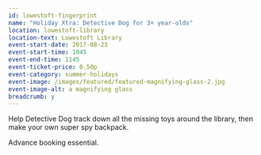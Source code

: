 ```yaml
---
id: lowestoft-fingerprint
name: "Holiday Xtra: Detective Dog for 3+ year-olds"
location: lowestoft-library
location-text: Lowestoft Library
event-start-date: 2017-08-23
event-start-time: 1045
event-end-time: 1145
event-ticket-price: 0.50p
event-category: summer-holidays
event-image: /images/featured/featured-magnifying-glass-2.jpg
event-image-alt: a magnifying glass
breadcrumb: y
---
```


Help Detective Dog track down all the missing toys around the library, then make your own super spy backpack.

Advance booking essential.
